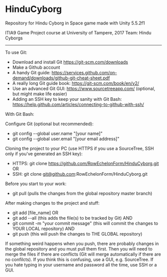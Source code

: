 # HinduCyborg

Repository for Hindu Cyborg in Space game made with Unity 5.5.2f1

ITIA9 Game Project course at University of Tampere, 2017
Team: Hindu Cyborgs

-------------------------
To use Git:
- Download and install Git https://git-scm.com/downloads
- Make a Github account
- A handy Git guide: https://services.github.com/on-demand/downloads/github-git-cheat-sheet.pdf
- A really long Git guide book: https://git-scm.com/book/en/v2/
- Use an advanced Git GUI: https://www.sourcetreeapp.com/ (optional, but might make life easier)
- Adding an SSH key to keep your sanity with Git Bash: https://help.github.com/articles/connecting-to-github-with-ssh/

With Git Bash:

  Configure Git (optional but recommended):
  - git config --global user.name "[your name]"
  - git config --global user.email "[your email address]"

  Cloning the project to your PC (use HTTPS if you use a SourceTree, SSH only if you've generated an SSH key):
  - HTTPS: git clone https://github.com/RowEchelonForm/HinduCyborg.git
  OR
  - SSH: git clone git@github.com:RowEchelonForm/HinduCyborg.git

  Before you start to your work:
  - git pull
  (pulls the changes from the global repository master branch)

  After making changes to the project and stuff:
  - git add [file_name]
  OR
  - git add --all
  (this adds the file(s) to be tracked by Git)
  AND
  - git commit -m "your commit message"
  (this will commit the changes to YOUR LOCAL repository)
  AND
  - git push
  (this will push the changes to THE GLOBAL repository)
  

If something weird happens when you push, there are probably changes in the global repository and you must pull them first. Then you will need to merge the files if there are conflicts (Git will merge automatically if there are no confilcts). If you think this is confusing, use a GUI, e.g. SourceTree. If you hate typing in your username and password all the time, use SSH or a GUI.
